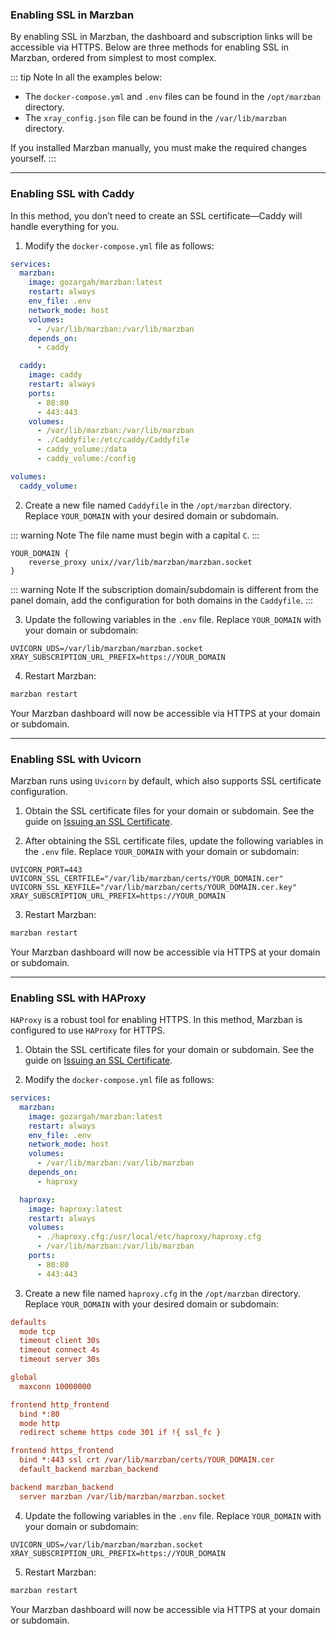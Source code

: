 

### Enabling SSL in Marzban

By enabling SSL in Marzban, the dashboard and subscription links will be accessible via HTTPS. Below are three methods for enabling SSL in Marzban, ordered from simplest to most complex.

:::
tip Note
In all the examples below:
- The `docker-compose.yml` and `.env` files can be found in the `/opt/marzban` directory.
- The `xray_config.json` file can be found in the `/var/lib/marzban` directory.

If you installed Marzban manually, you must make the required changes yourself.
:::

---

### Enabling SSL with Caddy

In this method, you don’t need to create an SSL certificate—Caddy will handle everything for you.

1. Modify the `docker-compose.yml` file as follows:

```yml
services:
  marzban:
    image: gozargah/marzban:latest
    restart: always
    env_file: .env
    network_mode: host
    volumes:
      - /var/lib/marzban:/var/lib/marzban
    depends_on:
      - caddy

  caddy:
    image: caddy
    restart: always
    ports:
      - 80:80
      - 443:443
    volumes:
      - /var/lib/marzban:/var/lib/marzban
      - ./Caddyfile:/etc/caddy/Caddyfile
      - caddy_volume:/data
      - caddy_volume:/config

volumes:
  caddy_volume:
```

2. Create a new file named `Caddyfile` in the `/opt/marzban` directory. Replace `YOUR_DOMAIN` with your desired domain or subdomain.

::: warning Note
The file name must begin with a capital `C`.
:::

```caddy
YOUR_DOMAIN {
    reverse_proxy unix//var/lib/marzban/marzban.socket
}
```

::: warning Note
If the subscription domain/subdomain is different from the panel domain, add the configuration for both domains in the `Caddyfile`.
:::

3. Update the following variables in the `.env` file. Replace `YOUR_DOMAIN` with your domain or subdomain:

```env
UVICORN_UDS=/var/lib/marzban/marzban.socket
XRAY_SUBSCRIPTION_URL_PREFIX=https://YOUR_DOMAIN
```

4. Restart Marzban:

```bash
marzban restart
```

Your Marzban dashboard will now be accessible via HTTPS at your domain or subdomain.

---

### Enabling SSL with Uvicorn

Marzban runs using `Uvicorn` by default, which also supports SSL certificate configuration.

1. Obtain the SSL certificate files for your domain or subdomain. See the guide on [Issuing an SSL Certificate](issue-ssl-certificate.md).

2. After obtaining the SSL certificate files, update the following variables in the `.env` file. Replace `YOUR_DOMAIN` with your domain or subdomain:

```env
UVICORN_PORT=443
UVICORN_SSL_CERTFILE="/var/lib/marzban/certs/YOUR_DOMAIN.cer"
UVICORN_SSL_KEYFILE="/var/lib/marzban/certs/YOUR_DOMAIN.cer.key"
XRAY_SUBSCRIPTION_URL_PREFIX=https://YOUR_DOMAIN
```

3. Restart Marzban:

```bash
marzban restart
```

Your Marzban dashboard will now be accessible via HTTPS at your domain or subdomain.

---

### Enabling SSL with HAProxy

`HAProxy` is a robust tool for enabling HTTPS. In this method, Marzban is configured to use `HAProxy` for HTTPS.

1. Obtain the SSL certificate files for your domain or subdomain. See the guide on [Issuing an SSL Certificate](issue-ssl-certificate.md).

2. Modify the `docker-compose.yml` file as follows:

```yml
services:
  marzban:
    image: gozargah/marzban:latest
    restart: always
    env_file: .env
    network_mode: host
    volumes:
      - /var/lib/marzban:/var/lib/marzban
    depends_on:
      - haproxy

  haproxy:
    image: haproxy:latest
    restart: always
    volumes:
      - ./haproxy.cfg:/usr/local/etc/haproxy/haproxy.cfg
      - /var/lib/marzban:/var/lib/marzban
    ports:
      - 80:80
      - 443:443
```

3. Create a new file named `haproxy.cfg` in the `/opt/marzban` directory. Replace `YOUR_DOMAIN` with your desired domain or subdomain:

```cfg
defaults
  mode tcp
  timeout client 30s
  timeout connect 4s
  timeout server 30s

global
  maxconn 10000000

frontend http_frontend
  bind *:80
  mode http
  redirect scheme https code 301 if !{ ssl_fc }

frontend https_frontend
  bind *:443 ssl crt /var/lib/marzban/certs/YOUR_DOMAIN.cer
  default_backend marzban_backend

backend marzban_backend
  server marzban /var/lib/marzban/marzban.socket
```

4. Update the following variables in the `.env` file. Replace `YOUR_DOMAIN` with your domain or subdomain:

```env
UVICORN_UDS=/var/lib/marzban/marzban.socket
XRAY_SUBSCRIPTION_URL_PREFIX=https://YOUR_DOMAIN
```

5. Restart Marzban:

```bash
marzban restart
```

Your Marzban dashboard will now be accessible via HTTPS at your domain or subdomain.
